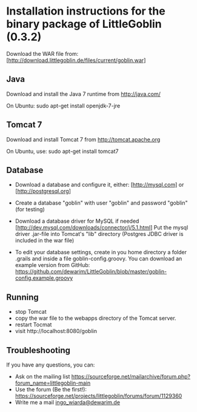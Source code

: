 # Installation instructions for the binary package of LittleGoblin (0.3.2)

Download the WAR file from: [http://download.littlegoblin.de/files/current/goblin.war]

## Java

Download and install the Java 7 runtime from http://java.com/

On Ubuntu: sudo apt-get install openjdk-7-jre

## Tomcat 7

Download and install Tomcat 7 from http://tomcat.apache.org

On Ubuntu, use: sudo apt-get install tomcat7

## Database

* Download a database and configure it, either:
  [http://mysql.com] or [http://postgresql.org]

* Create a database "goblin" with user "goblin" and password "goblin" (for testing)

* Download a database driver for MySQL if needed 
  [http://dev.mysql.com/downloads/connector/j/5.1.html]
  Put the mysql driver .jar-file into Tomcat's "lib" directory
  (Postgres JDBC driver is included in the war file)

* To edit your database settings, create in you home directory a folder .grails
 and inside a file goblin-config.groovy. You can download an example version from GitHub: https://github.com/dewarim/LittleGoblin/blob/master/goblin-config.example.groovy

## Running

* stop Tomcat
* copy the war file to the webapps directory of the Tomcat server.
* restart Tocmat
* visit http://localhost:8080/goblin

## Troubleshooting

If you have any questions, you can:
* Ask on the mailing list https://sourceforge.net/mailarchive/forum.php?forum_name=littlegoblin-main
* Use the forum (Be the first!): https://sourceforge.net/projects/littlegoblin/forums/forum/1129360
* Write me a mail ingo_wiarda@dewarim.de
